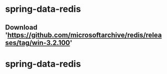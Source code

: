 # spring-data-redis

## Download 'https://github.com/microsoftarchive/redis/releases/tag/win-3.2.100'
# spring-data-redis
